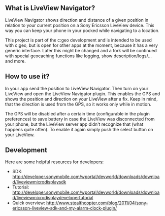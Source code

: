 What is LiveView Navigator?
---------------------------

LiveView Navigator shows direction and distance of a given position in relation to your current position on a Sony Ericsson LiveView device. This way you can keep your phone in your pocked while navigating to a location.

This project is part of the c:geo development and is intended to be used with c:geo, but is open for other apps at the moment, because it has a very generic interface. Later this might be changed and a fork will be continued with special geocaching functions like logging, show description/logs/... and more.

How to use it?
--------------

In your app send the position to LiveView Navigator. Then turn on your LiveView and open the LiveView Navigator plugin. This enables the GPS and shows the position and direction on your LiveView after a fix. Keep in mind, that the direction is used from the GPS, so it works only while in motion.

The GPS will be disabled after a certain time (configurable in the plugin preferences) to save battery in case the LiveView was disconnected from your phone, but the LiveView server app didn't recognize that (what happens quite often). To enable it again simply push the select button on your LiveView.

Development
-----------

Here are some helpful resources for developers:

- SDK: http://developer.sonymobile.com/wportal/devworld/downloads/download/liveviewmicrodisplaysdk
- Tutorial: http://developer.sonymobile.com/wportal/devworld/downloads/download/liveviewmicrodisplaydevelopertutorial
- Quick overview: http://www.stealthcopter.com/blog/2011/04/sony-ericsson-liveview-sdk-and-my-alarm-clock-plugin/